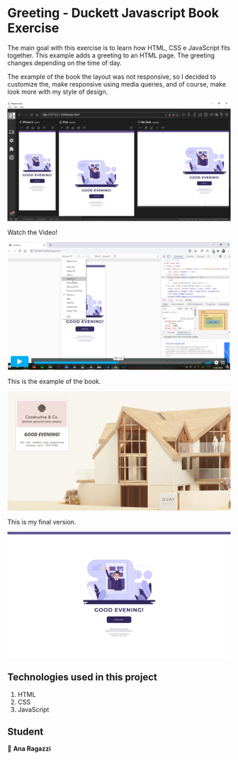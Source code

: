 # Greeting - Duckett Javascript Book Exercise

The main goal with this exercise is to learn how HTML, CSS e JavaScript fits together.
This example adds a greeting to an HTML page. The greeting changes depending on the time of day.

The example of the book the layout was not responsive, so I decided to customize the, make responsive using media queries, and of course, make look more with my style of design. 

![alt text](https://github.com/ragazziana/greetingproject/blob/master/images/responsive-screenshot.png?raw=true "Javascript")

Watch the Video!

[![Watch the Video](https://github.com/ragazziana/greetingproject/blob/master/images/video2.png?raw=true)](https://vimeo.com/user113205936 "Watch the Video")

This is the example of the book.

![alt text](https://github.com/ragazziana/greetingproject/blob/master/images/book-example.png?raw=true "Javascript")

This is my final version.

![alt text](https://github.com/ragazziana/greetingproject/blob/master/images/127%20-%20Full%20-%20My%20Desk%20-%202020-08-13%20at%2010.59.04%20PM.png?raw=true "Javascript")

## Technologies used in this project

1. HTML
1. CSS
2. JavaScript

## Student

👩 
**Ana Ragazzi**
